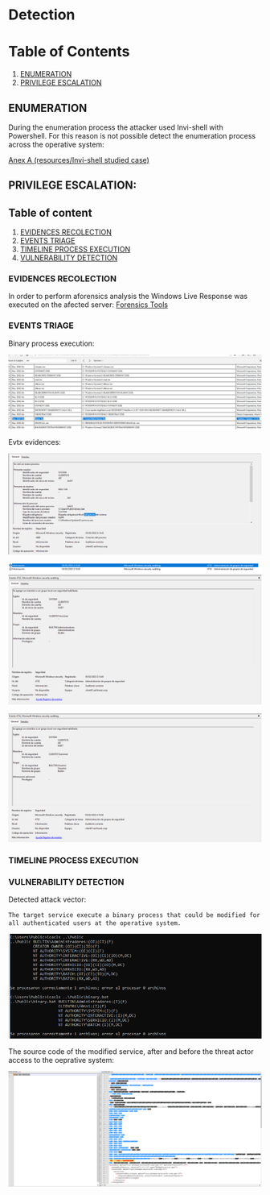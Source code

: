 
# Detection

# Table of Contents

  1. [ENUMERATION](#enumeration)
  2. [PRIVILEGE ESCALATION](#privilege-escalation)


## ENUMERATION

During the enumeration process the attacker used Invi-shell with Powershell. For this reason is not possible detect the enumeration process across the operative system:

[Anex A (resources/Invi-shell studied case)](invi-shell.md)

## PRIVILEGE ESCALATION:

## Table of content

  1. [EVIDENCES RECOLECTION](#evidences-recolection)
  2. [EVENTS TRIAGE](#events-triage)
  3. [TIMELINE PROCESS EXECUTION](#timeline-process-execution)
  4. [VULNERABILITY DETECTION](#vulnerability-detection)  

### EVIDENCES RECOLECTION

In order to perform aforensics analysis the Windows Live Response was executed on the afected server:
[Forensics Tools](Forensics.md)


### EVENTS TRIAGE

Binary process execution:

![Invishell script](resources/binary_bat.png)


Evtx evidences:


![Invishell script](resources/servicio_ejecuta_binario_4688.png)

![Invishell script](resources/binario_grupo_admin.png)

![Invishell script](resources/binario_asocia_grupo1.png)


### TIMELINE PROCESS EXECUTION

### VULNERABILITY DETECTION 

Detected attack vector:

```
The target service execute a binary process that could be modified for all authenticated users at the operative system.

```

![Invishell script](resources/permisios_servicio.png)

The source code of the modified service, after and before the threat actor access to the oeprative system:

![Invishell script](resources/modificacion_de_servicio.png)

